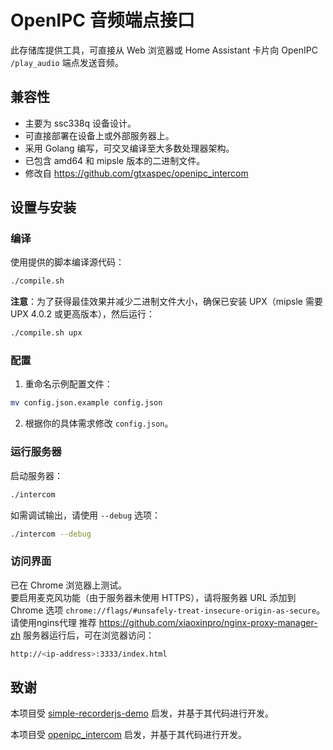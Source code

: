 
# OpenIPC 音频端点接口

此存储库提供工具，可直接从 Web 浏览器或 Home Assistant 卡片向 OpenIPC `/play_audio` 端点发送音频。

## 兼容性

- 主要为 ssc338q 设备设计。
- 可直接部署在设备上或外部服务器上。
- 采用 Golang 编写，可交叉编译至大多数处理器架构。
- 已包含 amd64 和 mipsle 版本的二进制文件。
- 修改自 https://github.com/gtxaspec/openipc_intercom
## 设置与安装

### 编译

使用提供的脚本编译源代码：

```sh
./compile.sh
```

**注意**：为了获得最佳效果并减少二进制文件大小，确保已安装 UPX（mipsle 需要 UPX 4.0.2 或更高版本），然后运行：

```sh
./compile.sh upx
```

### 配置

1. 重命名示例配置文件：

```sh
mv config.json.example config.json
```

2. 根据你的具体需求修改 `config.json`。

### 运行服务器

启动服务器：

```sh
./intercom
```

如需调试输出，请使用 `--debug` 选项：

```sh
./intercom --debug
```

### 访问界面

已在 Chrome 浏览器上测试。  
要启用麦克风功能（由于服务器未使用 HTTPS），请将服务器 URL 添加到 Chrome 选项 `chrome://flags/#unsafely-treat-insecure-origin-as-secure`。
请使用ngins代理
推荐 https://github.com/xiaoxinpro/nginx-proxy-manager-zh
服务器运行后，可在浏览器访问：

```sh
http://<ip-address>:3333/index.html
```

## 致谢

本项目受 [simple-recorderjs-demo](https://github.com/addpipe/simple-recorderjs-demo/tree/master) 启发，并基于其代码进行开发。


本项目受 [openipc_intercom](https://github.com/gtxaspec/openipc_intercom) 启发，并基于其代码进行开发。

